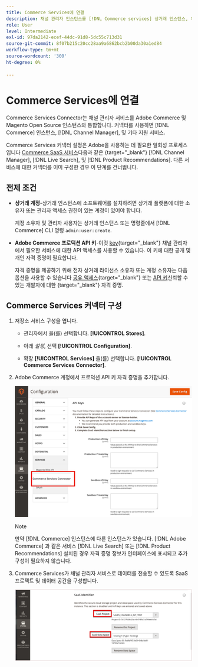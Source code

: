 ```yaml
---
title: Commerce Services에 연결
description: 채널 관리자 인스턴스를 [!DNL Commerce services] 상거래 인스턴스, 채널 관리자 및 기타 지원 서비스 간에 데이터 동기화 및 통신을 사용하도록 설정하려면 다음을 수행하십시오.
role: User
level: Intermediate
exl-id: 97da2142-ecef-44dc-91d8-5dc55c713d31
source-git-commit: 8f07b215c20cc28aa9a6862bcb2b00da30a1ed84
workflow-type: tm+mt
source-wordcount: '300'
ht-degree: 0%

---
```


# Commerce Services에 연결

Commerce Services Connector는 채널 관리자 서비스를 Adobe Commerce 및 Magento Open Source 인스턴스와 통합합니다. 커넥터를 사용하면 [!DNL Commerce] 인스턴스, [!DNL Channel Manager], 및 기타 지원 서비스.

Commerce Services 커넥터 설정은 Adobe을 사용하는 데 필요한 일회성 프로세스입니다 [Commerce SaaS 서비스](https://experienceleague.adobe.com/docs/commerce-merchant-services/user-guides/home.html)다음과 같은 {target=&quot;_blank&quot;} [!DNL Channel Manager], [!DNL Live Search], 및 [!DNL Product Recommendations]. 다른 서비스에 대한 커넥터를 이미 구성한 경우 이 단계를 건너뜁니다.

## 전제 조건

- **상거래 계정**-상거래 인스턴스에 소프트웨어를 설치하려면 상거래 플랫폼에 대한 소유자 또는 관리자 액세스 권한이 있는 계정이 있어야 합니다.

   계정 소유자 및 관리자 사용자는 상거래 인스턴스 또는 명령줄에서 [!DNL Commerce] CLI 명령 `admin:user:create`.

- **Adobe Commerce 프로덕션 API 키**-이것 [key](https://docs.magento.com/user-guide/system/saas.html#apikey){target=&quot;_blank&quot;} 채널 관리자에서 필요한 서비스에 대한 API 액세스를 사용할 수 있습니다. 이 키에 대한 공개 및 개인 자격 증명이 필요합니다.

   자격 증명을 제공하기 위해 전자 상거래 라이선스 소유자 또는 계정 소유자는 다음 옵션을 사용할 수 있습니다
   [공유 액세스](https://docs.magento.com/user-guide/magento/magento-account-share.html){target=&quot;_blank&quot;} 또는 [API 키](https://docs.magento.com/user-guide/system/saas.html#apikey)신뢰할 수 있는 개발자에 대한 {target=&quot;_blank&quot;} 자격 증명.

## Commerce Services 커넥터 구성

1. 저장소 서비스 구성을 엽니다.

   - 관리자에서 을(를) 선택합니다. **[!UICONTROL Stores]**.

   - 아래 *설정*, 선택 **[!UICONTROL Configuration]**.

   - 확장 **[!UICONTROL Services]** 을(를) 선택합니다. **[!UICONTROL Commerce Services Connector]**.

1. Adobe Commerce 계정에서 프로덕션 API 키 자격 증명을 추가합니다.

   ![[!DNL Commerce Service Connector] 의 서비스 [!DNL Admin] 보기](assets/commerce-services-connector-admin-service-view.png)


   >[!NOTE]
   >
   > 만약 [!DNL Commerce] 인스턴스에 다른 인스턴스가 있습니다. [!DNL Adobe Commerce] 과 같은 서비스 [!DNL Live Search] 또는 [!DNL Product Recommendations] 설치된 경우 자격 증명 정보가 인터페이스에 표시되고 추가 구성이 필요하지 않습니다.

1. Commerce Services가 채널 관리자 서비스로 데이터를 전송할 수 있도록 SaaS 프로젝트 및 데이터 공간을 구성합니다.

   ![[!DNL Commerce Service Connector] 에서 SaaS 식별자 구성 [!DNL Admin] 보기](assets/commerce-services-connector-saas-config.png)

